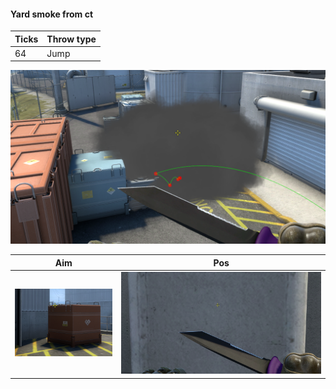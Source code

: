 #### Yard smoke from ct

| Ticks  | Throw type |
| ------ | ---------- |
| 64     | Jump       |

![](nuke-result-yard-from-ct.png)

| Aim| Pos |
|----|-----|
| ![](nuke-aim-yard-from-ct.png) | ![](nuke-pos-yard-from-ct.png) |